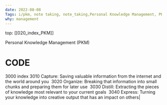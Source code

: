 ```yaml
---
date: 2022-08-08 
Tags: i/pkm, note taking, note_taking,Personal Knowledge Management, PKM, study, learn,Productive, CODE
why: management 
---
```

top: [[020_index_PKM]]


Personal Knowledge Management (PKM)

# CODE
3000 index
3010 Capture: Saving valuable information from the internet and the world around you 
3020 Organize: Breaking that information into small chunks and preparing them for later use 
3030 Distill: Extracting the pieces of knowledge most relevant to your current goals 
3040 Express: Turning your knowledge into creative output that has an impact on others|

